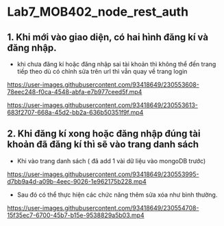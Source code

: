 # Lab7_MOB402_node_rest_auth

## 1. Khi mới vào giao diện, có hai hình đăng kí và đăng nhập.

- khi chưa đăng kí hoặc đăng nhập sai tài khoản thì không thể đến trang tiếp theo dù có chỉnh sửa trên url thì vẫn quay về trang login

https://user-images.githubusercontent.com/93418649/230553608-78eec248-f0ca-4548-abfa-e7b977ceed5f.mp4

https://user-images.githubusercontent.com/93418649/230553613-683f2707-668a-45d2-bb2a-636b50351f9f.mp4

## 2. Khi đăng kí xong hoặc đăng nhập đúng tài khoản đã đăng kí thì sẽ vào trang danh sách

- Khi vào trang danh sách ( đã add 1 vài dữ liệu vào mongoDB trước)

https://user-images.githubusercontent.com/93418649/230553995-d7bb9a4d-a09b-4eec-9026-1e962175b228.mp4

- Sau đó có thể thực hiện các chức năng thêm sửa xóa như bình thường.

https://user-images.githubusercontent.com/93418649/230554708-15f35ec7-6700-45b7-b15e-9538829a5b03.mp4

